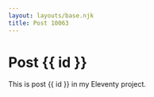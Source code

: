 ```yaml
---
layout: layouts/base.njk
title: Post 10063
---
```


# Post {{ id }}

This is post {{ id }} in my Eleventy project.
